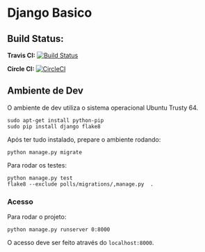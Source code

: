 # Django Basico

## Build Status:

**Travis CI:** [![Build Status](https://travis-ci.org/igor-gme/GCS01.svg?branch=master)](https://travis-ci.org/igor-gme/GCS01)

**Circle CI:** [![CircleCI](https://circleci.com/gh/igor-gme/GCS01.svg?style=svg)](https://circleci.com/gh/igor-gme/GCS01)

## Ambiente de Dev

O ambiente de dev utiliza o sistema operacional Ubuntu Trusty 64.

```
sudo apt-get install python-pip
sudo pip install django flake8
```

Após ter tudo instalado, prepare o ambiente rodando:

```
python manage.py migrate
```

Para rodar os testes:

```
python manage.py test
flake8 --exclude polls/migrations/,manage.py  .
```

### Acesso

Para rodar o projeto:

```
python manage.py runserver 0:8000
```

O acesso deve ser feito através do `localhost:8000`.
